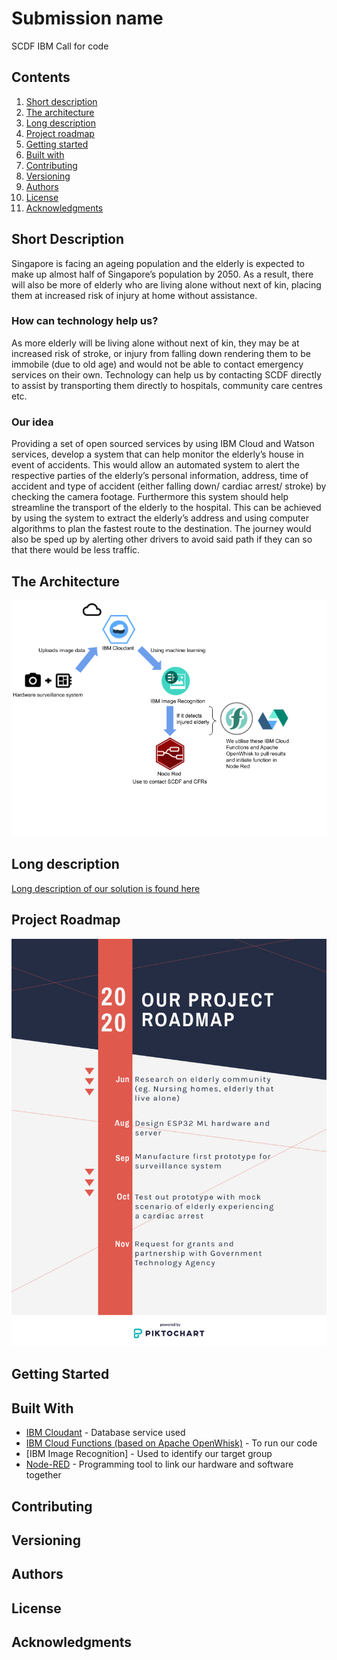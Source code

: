 # Submission name
SCDF IBM Call for code

## Contents

1. [Short description](#short-description)
1. [The architecture](#the-architecture)
1. [Long description](#long-description)
1. [Project roadmap](#project-roadmap)
1. [Getting started](#getting-started)
1. [Built with](#built-with)
1. [Contributing](#contributing)
1. [Versioning](#versioning)
1. [Authors](#authors)
1. [License](#license)
1. [Acknowledgments](#acknowledgments)


## Short Description

Singapore is facing an ageing population and the elderly is expected to make up almost half of Singapore’s population by 2050. As a result, there will also be more of elderly who are living alone without next of kin, placing them at increased risk of injury at home without assistance.

### How can technology help us?
As more elderly will be living alone without next of kin, they may be at increased risk of stroke, or injury from falling down rendering them to be immobile (due to old age) and would not be able to contact emergency services on their own. Technology can help us by contacting SCDF directly to assist by transporting them directly to hospitals, community care centres etc.

### Our idea
Providing a set of open sourced services by using IBM Cloud and Watson services, develop a system that can help monitor the elderly’s house in event of accidents. This would allow an automated system to alert the respective parties of the elderly’s personal information, address, time of accident and type of accident (either falling down/ cardiac arrest/ stroke) by checking the camera footage. Furthermore this system should help streamline the transport of the elderly to the hospital. This can be achieved by using the system to extract the elderly’s address and using computer algorithms to plan the fastest route to the destination. The journey would also be sped up by alerting other drivers to avoid said path if they can so that there would be less traffic.


## The Architecture

![architecture](architecture.png)

## Long description
[Long description of our solution is found here](description.md)

## Project Roadmap

![roadmap](roadmap.png)

## Getting Started

## Built With
* [IBM Cloudant](https://cloud.ibm.com/catalog?search=cloudant#search_results) - Database service used
* [IBM Cloud Functions (based on Apache OpenWhisk)](https://cloud.ibm.com/catalog?search=cloud%20functions#search_results) - To run our code
* [IBM Image Recognition] - Used to identify our target group
* [Node-RED](https://nodered.org/) - Programming tool to link our hardware and software together


## Contributing

## Versioning

## Authors

## License

## Acknowledgments







